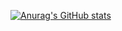 [![Anurag's GitHub stats](https://github-readme-stats-chi-orcin-80.vercel.app/api?username=meter-peter)](https://github.com/anuraghazra/github-readme-stats)
